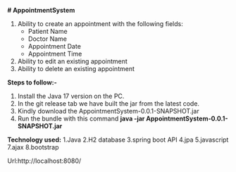 **# AppointmentSystem**
1. Ability to create an appointment with the following fields:
    - Patient Name
    - Doctor Name
    - Appointment Date
    - Appointment Time
2. Ability to edit an existing appointment
3. Ability to delete an existing appointment

**Steps to follow:-**
1. Install the Java 17 version on the PC.
2. In the git release tab we have built the jar from the latest code.
3. Kindly download the AppointmentSystem-0.0.1-SNAPSHOT.jar
4. Run the bundle with this command **java -jar AppointmentSystem-0.0.1-SNAPSHOT.jar**

**Technology used:**
1.Java
2.H2 database
3.spring boot API
4.jpa
5.javascript 
7.ajax
8.bootstrap

Url:http://localhost:8080/


